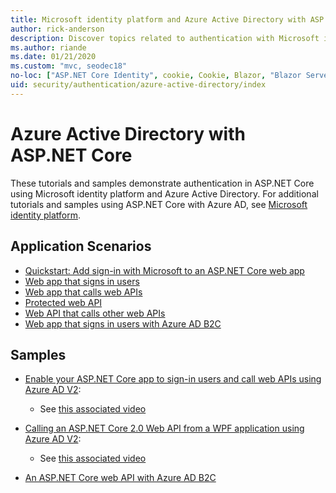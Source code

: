 ```yaml
---
title: Microsoft identity platform and Azure Active Directory with ASP.NET Core
author: rick-anderson
description: Discover topics related to authentication with Microsoft identity platform Azure Active Directory for web apps and APIs in ASP.NET Core.
ms.author: riande
ms.date: 01/21/2020
ms.custom: "mvc, seodec18"
no-loc: ["ASP.NET Core Identity", cookie, Cookie, Blazor, "Blazor Server", "Blazor WebAssembly", "Identity", "Let's Encrypt", Razor, SignalR]
uid: security/authentication/azure-active-directory/index
---
```

# Azure Active Directory with ASP.NET Core

These tutorials and samples demonstrate authentication in ASP.NET Core using Microsoft identity platform and Azure Active Directory. For additional tutorials and samples using ASP.NET Core with Azure AD, see [Microsoft identity platform](/azure/active-directory/develop/).

## Application Scenarios

* [Quickstart: Add sign-in with Microsoft to an ASP.NET Core web app](/azure/active-directory/develop/quickstart-v2-aspnet-core-webapp)
* [Web app that signs in users](/azure/active-directory/develop/scenario-web-app-sign-user-overview?tabs=aspnetcore)
* [Web app that calls web APIs](/azure/active-directory/develop/scenario-web-app-call-api-overview)
* [Protected web API](/azure/active-directory/develop/scenario-protected-web-api-overview)
* [Web API that calls other web APIs](/azure/active-directory/develop/scenario-web-api-call-api-overview)
* [Web app that signs in users with Azure AD B2C](xref:security/authentication/azure-ad-b2c)

## Samples

* [Enable your ASP.NET Core app to sign-in users and call web APIs using Azure AD V2](/samples/azure-samples/active-directory-aspnetcore-webapp-openidconnect-v2/enable-webapp-signin/): 
  * See [this associated video](https://channel9.msdn.com/Events/Build/2018/THR5001)

* [Calling an ASP.NET Core 2.0 Web API from a WPF application using Azure AD V2](/samples/azure-samples/active-directory-dotnet-native-aspnetcore-v2/calling-an-aspnet-core-web-api-from-a-wpf-application-using-azure-ad-v2/): 
  * See [this associated video](https://channel9.msdn.com/Events/Build/2018/THR5000)

* [An ASP.NET Core web API with Azure AD B2C](https://azure.microsoft.com/resources/samples/active-directory-b2c-dotnetcore-webapi/)
